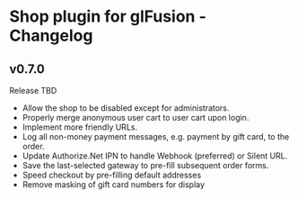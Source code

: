 # Shop plugin for glFusion - Changelog

## v0.7.0
Release TBD
- Allow the shop to be disabled except for administrators.
- Properly merge anonymous user cart to user cart upon login.
- Implement more friendly URLs.
- Log all non-money payment messages, e.g. payment by gift card, to the order.
- Update Authorize.Net IPN to handle Webhook (preferred) or Silent URL.
- Save the last-selected gateway to pre-fill subsequent order forms.
- Speed checkout by pre-filling default addresses
- Remove masking of gift card numbers for display
